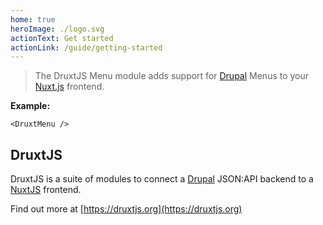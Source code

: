 ```yaml
---
home: true
heroImage: ./logo.svg
actionText: Get started
actionLink: /guide/getting-started
---
```


> The DruxtJS Menu module adds support for [Drupal](https://drupal.org) Menus to your [Nuxt.js](https://nuxtjs.org) frontend.

**Example:**

```vue
<DruxtMenu />
```


## DruxtJS

DruxtJS is a suite of modules to connect a [Drupal](https://drupal.org) JSON:API backend to a [NuxtJS](https://nuxtjs.org) frontend.

Find out more at [https://druxtjs.org](https://druxtjs.org)
